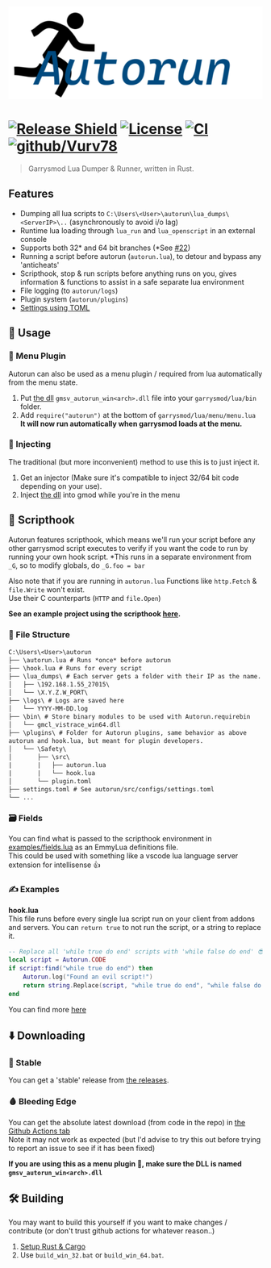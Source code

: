 [![Autorun](assets/logo.png)](https://github.com/Vurv78/Autorun-rs)
# [![Release Shield](https://img.shields.io/github/v/release/Vurv78/Autorun-rs)](https://github.com/Vurv78/Autorun-rs/releases/latest) [![License](https://img.shields.io/github/license/Vurv78/Autorun-rs?color=red)](https://opensource.org/licenses/Apache-2.0) [![CI](https://github.com/Vurv78/Autorun-rs/workflows/Download/badge.svg)](https://github.com/Vurv78/Autorun-rs/actions/workflows/downloads.yml) [![github/Vurv78](https://img.shields.io/discord/824727565948157963?label=Discord&logo=discord&logoColor=ffffff&labelColor=7289DA&color=2c2f33)](https://discord.gg/yXKMt2XUXm)

> Garrysmod Lua Dumper & Runner, written in Rust.  

## Features
* Dumping all lua scripts to ``C:\Users\<User>\autorun\lua_dumps\<ServerIP>\..`` (asynchronously to avoid i/o lag)
* Runtime lua loading through ``lua_run`` and ``lua_openscript`` in an external console
* Supports both 32* and 64 bit branches (*See [#22](https://github.com/Vurv78/Autorun-rs/issues/22))
* Running a script before autorun (``autorun.lua``), to detour and bypass any 'anticheats'
* Scripthook, stop & run scripts before anything runs on you, gives information & functions to assist in a safe separate lua environment
* File logging (to ``autorun/logs``)
* Plugin system (``autorun/plugins``)
* [Settings using TOML](autorun/src/configs/settings.toml)

## 🤔 Usage
### 🧩 Menu Plugin
Autorun can also be used as a menu plugin / required from lua automatically from the menu state.
1. Put [the dll](#%EF%B8%8F-downloading) ``gmsv_autorun_win<arch>.dll`` file into your ``garrysmod/lua/bin`` folder.
2. Add ``require("autorun")`` at the bottom of ``garrysmod/lua/menu/menu.lua``  
**It will now run automatically when garrysmod loads at the menu.**

### 💉 Injecting
The traditional (but more inconvenient) method to use this is to just inject it.
1. Get an injector (Make sure it's compatible to inject 32/64 bit code depending on your use).  
2. Inject [the dll](#%EF%B8%8F-downloading) into gmod while you're in the menu

## 📜 Scripthook
Autorun features scripthook, which means we'll run your script before any other garrysmod script executes to verify if you want the code to run by running your own hook script.
*This runs in a separate environment from ``_G``, so to modify globals, do ``_G.foo = bar``

Also note that if you are running in ``autorun.lua`` Functions like ``http.Fetch`` & ``file.Write`` won't exist.  
Use their C counterparts (``HTTP`` and ``file.Open``)

__See an example project using the scripthook [here](https://github.com/Vurv78/Safety).__

### 📁 File Structure
```golo
C:\Users\<User>\autorun
├── \autorun.lua # Runs *once* before autorun
├── \hook.lua # Runs for every script
├── \lua_dumps\ # Each server gets a folder with their IP as the name.
│   ├── \192.168.1.55_27015\
│   └── \X.Y.Z.W_PORT\
├── \logs\ # Logs are saved here
│   └── YYYY-MM-DD.log
├── \bin\ # Store binary modules to be used with Autorun.requirebin
│   └── gmcl_vistrace_win64.dll
├── \plugins\ # Folder for Autorun plugins, same behavior as above autorun and hook.lua, but meant for plugin developers.
│   └── \Safety\
│       ├── \src\
|       |   ├── autorun.lua
|       |   └── hook.lua
│       └── plugin.toml
├── settings.toml # See autorun/src/configs/settings.toml
└── ...
```

### 🗃️ Fields
You can find what is passed to the scripthook environment in [examples/fields.lua](examples/fields.lua) as an EmmyLua definitions file.  
This could be used with something like a vscode lua language server extension for intellisense 👍

### ✍️ Examples
__hook.lua__  
This file runs before every single lua script run on your client from addons and servers.
You can ``return true`` to not run the script, or a string to replace it.
```lua
-- Replace all 'while true do end' scripts with 'while false do end' 😎
local script = Autorun.CODE
if script:find("while true do end") then
	Autorun.log("Found an evil script!")
	return string.Replace(script, "while true do end", "while false do end")
end
```

You can find more [here](examples)

## ⬇️ Downloading
### 🦺 Stable
You can get a 'stable' release from [the releases](https://github.com/Vurv78/Autorun-rs/releases/latest).
### 🩸 Bleeding Edge
You can get the absolute latest download (from code in the repo) in [the Github Actions tab](https://github.com/Vurv78/Autorun-rs/actions/workflows/downloads.yml)  
Note it may not work as expected (but I'd advise to try this out before trying to report an issue to see if it has been fixed)

__If you are using this as a menu plugin 🧩, make sure the DLL is named ``gmsv_autorun_win<arch>.dll``__

## 🛠️ Building
You may want to build this yourself if you want to make changes / contribute (or don't trust github actions for whatever reason..)
1. [Setup Rust & Cargo](https://www.rust-lang.org/learn/get-started)
2. Use ``build_win_32.bat`` or ``build_win_64.bat``.  
